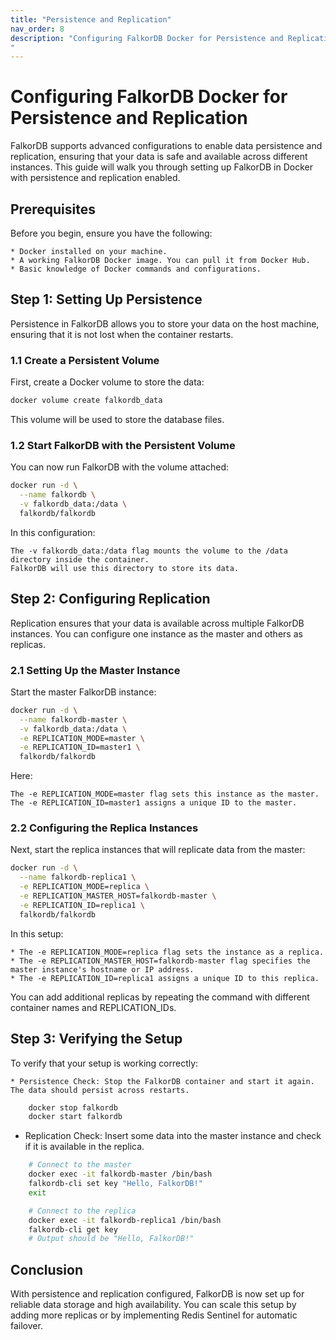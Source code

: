 ```yaml
---
title: "Persistence and Replication"
nav_order: 8
description: "Configuring FalkorDB Docker for Persistence and Replication
"
---
```


# Configuring FalkorDB Docker for Persistence and Replication

FalkorDB supports advanced configurations to enable data persistence and replication, ensuring that your data is safe and available across different instances. This guide will walk you through setting up FalkorDB in Docker with persistence and replication enabled.

## Prerequisites

Before you begin, ensure you have the following:

    * Docker installed on your machine.
    * A working FalkorDB Docker image. You can pull it from Docker Hub.
    * Basic knowledge of Docker commands and configurations.

## Step 1: Setting Up Persistence

Persistence in FalkorDB allows you to store your data on the host machine, ensuring that it is not lost when the container restarts.

### 1.1 Create a Persistent Volume

First, create a Docker volume to store the data:

```bash
docker volume create falkordb_data
```

This volume will be used to store the database files.

### 1.2 Start FalkorDB with the Persistent Volume

You can now run FalkorDB with the volume attached:

```bash
docker run -d \
  --name falkordb \
  -v falkordb_data:/data \
  falkordb/falkordb
```

In this configuration:

    The -v falkordb_data:/data flag mounts the volume to the /data directory inside the container.
    FalkorDB will use this directory to store its data.

## Step 2: Configuring Replication

Replication ensures that your data is available across multiple FalkorDB instances. You can configure one instance as the master and others as replicas.

### 2.1 Setting Up the Master Instance

Start the master FalkorDB instance:

```bash
docker run -d \
  --name falkordb-master \
  -v falkordb_data:/data \
  -e REPLICATION_MODE=master \
  -e REPLICATION_ID=master1 \
  falkordb/falkordb
```

Here:

    The -e REPLICATION_MODE=master flag sets this instance as the master.
    The -e REPLICATION_ID=master1 assigns a unique ID to the master.

### 2.2 Configuring the Replica Instances

Next, start the replica instances that will replicate data from the master:

```bash
docker run -d \
  --name falkordb-replica1 \
  -e REPLICATION_MODE=replica \
  -e REPLICATION_MASTER_HOST=falkordb-master \
  -e REPLICATION_ID=replica1 \
  falkordb/falkordb
```

In this setup:

    * The -e REPLICATION_MODE=replica flag sets the instance as a replica.
    * The -e REPLICATION_MASTER_HOST=falkordb-master flag specifies the master instance's hostname or IP address.
    * The -e REPLICATION_ID=replica1 assigns a unique ID to this replica.

You can add additional replicas by repeating the command with different container names and REPLICATION_IDs.

## Step 3: Verifying the Setup

To verify that your setup is working correctly:

    * Persistence Check: Stop the FalkorDB container and start it again. The data should persist across restarts.

```bash
    docker stop falkordb
    docker start falkordb
```

   * Replication Check: Insert some data into the master instance and check if it is available in the replica.

```bash
    # Connect to the master
    docker exec -it falkordb-master /bin/bash
    falkordb-cli set key "Hello, FalkorDB!"
    exit

    # Connect to the replica
    docker exec -it falkordb-replica1 /bin/bash
    falkordb-cli get key
    # Output should be "Hello, FalkorDB!"
```

## Conclusion

With persistence and replication configured, FalkorDB is now set up for reliable data storage and high availability. You can scale this setup by adding more replicas or by implementing Redis Sentinel for automatic failover.